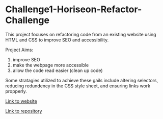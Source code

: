 # Challenge1-Horiseon-Refactor-Challenge

This project focuses on refactoring code from an existing website using HTML and CSS to improve SEO and accessibility. 

Project Aims: 
1. improve SEO 
2. make the webpage more accessible
3. allow the code read easier (clean up code)

Some stratagies utilized to achieve these gails include altering selectors, reducing redundency in the CSS style sheet, and ensuring links work propperly. 

<a href="https://kspitalnic.github.io/HoriseonRefactor/" target="_blank">Link to website</a>

  
  
<a href="https://github.com/kspitalnic/HoriseonRefactor" target="_blank">Link to repository</a>
